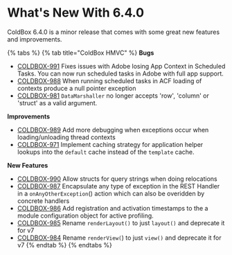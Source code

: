 # What's New With 6.4.0

ColdBox 6.4.0 is a minor release that comes with some great new features and improvements.

{% tabs %}
{% tab title="ColdBox HMVC" %}
**Bugs**

* [COLDBOX-991](https://ortussolutions.atlassian.net/browse/COLDBOX-991) Fixes issues with Adobe losing App Context in Scheduled Tasks.  You can now run scheduled tasks in Adobe with full app support.
* [COLDBOX-988](https://ortussolutions.atlassian.net/browse/COLDBOX-988) When running scheduled tasks in ACF loading of contexts produce a null pointer exception
* [COLDBOX-981](https://ortussolutions.atlassian.net/browse/COLDBOX-981) `DataMarshaller` no longer accepts 'row', 'column' or 'struct' as a valid argument.

**Improvements**

* [COLDBOX-989](https://ortussolutions.atlassian.net/browse/COLDBOX-989) Add more debugging when exceptions occur when loading/unloading thread contexts
* [COLDBOX-971](https://ortussolutions.atlassian.net/browse/COLDBOX-971) Implement caching strategy for application helper lookups into the `default` cache instead of the `template` cache.

**New Features**

* [COLDBOX-990](https://ortussolutions.atlassian.net/browse/COLDBOX-990) Allow structs for query strings when doing relocations
* [COLDBOX-987](https://ortussolutions.atlassian.net/browse/COLDBOX-987) Encapsulate any type of exception in the REST Handler in a `onAnyOtherException`\(\) action which can also be overidden by concrete handlers
* [COLDBOX-986](https://ortussolutions.atlassian.net/browse/COLDBOX-986) Add registration and activation timestamps to the a module configuration object  for active profiling.
* [COLDBOX-985](https://ortussolutions.atlassian.net/browse/COLDBOX-985) Rename `renderLayout()` to just `layout()` and deprecate it for v7
* [COLDBOX-984](https://ortussolutions.atlassian.net/browse/COLDBOX-984) Rename `renderView(`\) to just `view()` and deprecate it for v7
{% endtab %}
{% endtabs %}

